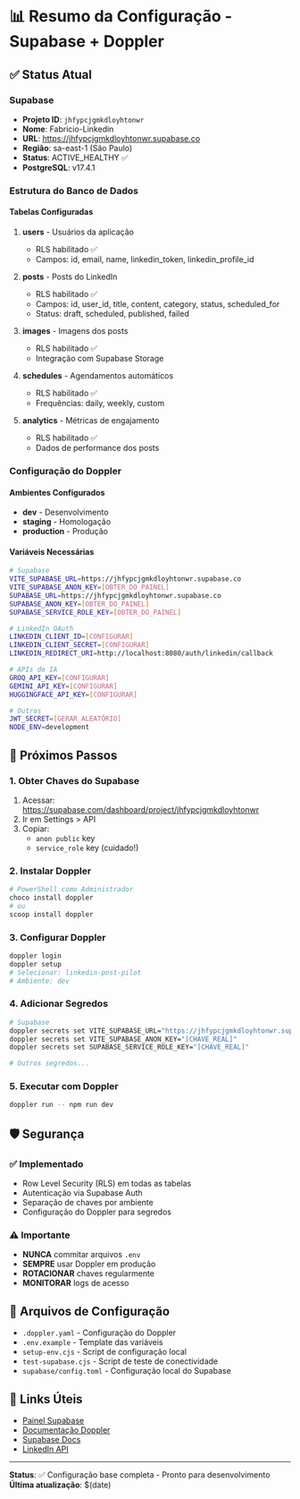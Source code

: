 # 📊 Resumo da Configuração - Supabase + Doppler

## ✅ Status Atual

### Supabase
- **Projeto ID**: `jhfypcjgmkdloyhtonwr`
- **Nome**: Fabricio-Linkedin
- **URL**: https://jhfypcjgmkdloyhtonwr.supabase.co
- **Região**: sa-east-1 (São Paulo)
- **Status**: ACTIVE_HEALTHY ✅
- **PostgreSQL**: v17.4.1

### Estrutura do Banco de Dados

#### Tabelas Configuradas
1. **users** - Usuários da aplicação
   - RLS habilitado ✅
   - Campos: id, email, name, linkedin_token, linkedin_profile_id

2. **posts** - Posts do LinkedIn
   - RLS habilitado ✅
   - Campos: id, user_id, title, content, category, status, scheduled_for
   - Status: draft, scheduled, published, failed

3. **images** - Imagens dos posts
   - RLS habilitado ✅
   - Integração com Supabase Storage

4. **schedules** - Agendamentos automáticos
   - RLS habilitado ✅
   - Frequências: daily, weekly, custom

5. **analytics** - Métricas de engajamento
   - RLS habilitado ✅
   - Dados de performance dos posts

### Configuração do Doppler

#### Ambientes Configurados
- **dev** - Desenvolvimento
- **staging** - Homologação
- **production** - Produção

#### Variáveis Necessárias
```bash
# Supabase
VITE_SUPABASE_URL=https://jhfypcjgmkdloyhtonwr.supabase.co
VITE_SUPABASE_ANON_KEY=[OBTER_DO_PAINEL]
SUPABASE_URL=https://jhfypcjgmkdloyhtonwr.supabase.co
SUPABASE_ANON_KEY=[OBTER_DO_PAINEL]
SUPABASE_SERVICE_ROLE_KEY=[OBTER_DO_PAINEL]

# LinkedIn OAuth
LINKEDIN_CLIENT_ID=[CONFIGURAR]
LINKEDIN_CLIENT_SECRET=[CONFIGURAR]
LINKEDIN_REDIRECT_URI=http://localhost:8080/auth/linkedin/callback

# APIs de IA
GROQ_API_KEY=[CONFIGURAR]
GEMINI_API_KEY=[CONFIGURAR]
HUGGINGFACE_API_KEY=[CONFIGURAR]

# Outros
JWT_SECRET=[GERAR_ALEATÓRIO]
NODE_ENV=development
```

## 🚀 Próximos Passos

### 1. Obter Chaves do Supabase
1. Acessar: https://supabase.com/dashboard/project/jhfypcjgmkdloyhtonwr
2. Ir em Settings > API
3. Copiar:
   - `anon public` key
   - `service_role` key (cuidado!)

### 2. Instalar Doppler
```powershell
# PowerShell como Administrador
choco install doppler
# ou
scoop install doppler
```

### 3. Configurar Doppler
```bash
doppler login
doppler setup
# Selecionar: linkedin-post-pilot
# Ambiente: dev
```

### 4. Adicionar Segredos
```bash
# Supabase
doppler secrets set VITE_SUPABASE_URL="https://jhfypcjgmkdloyhtonwr.supabase.co"
doppler secrets set VITE_SUPABASE_ANON_KEY="[CHAVE_REAL]"
doppler secrets set SUPABASE_SERVICE_ROLE_KEY="[CHAVE_REAL]"

# Outros segredos...
```

### 5. Executar com Doppler
```bash
doppler run -- npm run dev
```

## 🛡️ Segurança

### ✅ Implementado
- Row Level Security (RLS) em todas as tabelas
- Autenticação via Supabase Auth
- Separação de chaves por ambiente
- Configuração do Doppler para segredos

### ⚠️ Importante
- **NUNCA** commitar arquivos `.env`
- **SEMPRE** usar Doppler em produção
- **ROTACIONAR** chaves regularmente
- **MONITORAR** logs de acesso

## 📁 Arquivos de Configuração

- `.doppler.yaml` - Configuração do Doppler
- `.env.example` - Template das variáveis
- `setup-env.cjs` - Script de configuração local
- `test-supabase.cjs` - Script de teste de conectividade
- `supabase/config.toml` - Configuração local do Supabase

## 🔗 Links Úteis

- [Painel Supabase](https://supabase.com/dashboard/project/jhfypcjgmkdloyhtonwr)
- [Documentação Doppler](https://docs.doppler.com/)
- [Supabase Docs](https://supabase.com/docs)
- [LinkedIn API](https://docs.microsoft.com/en-us/linkedin/)

---

**Status**: ✅ Configuração base completa - Pronto para desenvolvimento
**Última atualização**: $(date)